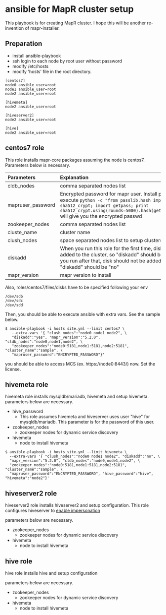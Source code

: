 # ansible for MapR cluster setup

This playbook is for creating MapR cluster.
I hope this will be another re-invention of mapr-installer.

## Preparation
* install ansible-playbook
* ssh login to each node by root user without password
* modify /etc/hosts
* modify 'hosts' file in the root directory. 
```
[centos7]
node0 ansible_user=root
node1 ansible_user=root
node2 ansible_user=root

[hivemeta]
node2 ansible_user=root

[hiveserver2]
node2 ansible_user=root

[hive]
node2 ansible_user=root
```

## centos7 role

This role installs mapr-core packages assuming the node is centos7.
Parameters below is necessary.

| Parameters | Explanation |
|:-----------|:------------|
| cldb_nodes | comma separated nodes list |
| mapruser_password |  Encrypted password for mapr user. Install passlib and execute ```python -c "from passlib.hash import sha512_crypt; import getpass; print sha512_crypt.using(rounds=5000).hash(getpass.getpass())"``` will give you the encrypted passwd  |
| zookeeper_nodes |   comma separated nodes list |
| cluste_name |   cluster name |
| clush_nodes |   space separated nodes list to setup clustershell |
| diskadd |   When you run this role for the first time, disk should be added to the cluster, so "diskadd" should be "yes". When you run after that, disk should not be added anymore, so "diskadd" should be "no" |
| mapr_version | mapr version to install |



Also, roles/centos7/files/disks have to be specified following your env
```
/dev/sdb
/dev/sdc
/dev/sdd
```

Then, you should be able to execute ansible with extra vars. See the sample below.
```
$ ansible-playbook -i hosts site.yml --limit centos7 \
   --extra-vars '{ "clush_nodes":"node0 node1 node2", \
   "diskadd":"yes", "mapr_version":"5.2.0", "cldb_nodes":"node0,node1,node2", \
   "zookeeper_nodes":"node0:5181,node1:5181,node2:5181", "cluster_name":"sample", \
   "mapruser_password":"ENCRYPTED_PASSWORD"}'
```

you should be able to access MCS (ex. https://node0:8443/) now. Set the license.


## hivemeta role

hivemeta role installs mysqldb/mariadb, hivemeta and setup hivemeta.
parameters below are necessary.
* hive_password
    * This role assumes hivemeta and hiveserver uses user "hive" for mysqldb/mariadb. This parameter is for the password of this user.
* zookeeper_nodes
    * zookeeper nodes for dynamic service discovery
* hivemeta
    * node to install hivemeta

```
$ ansible-playbook -i hosts site.yml --limit hivemeta \
  --extra-vars '{ "clush_nodes":"node0 node1 node2", "diskadd":"no", \
  "mapr_version":"5.2.0", "cldb_nodes":"node0,node1,node2", \
  "zookeeper_nodes":"node0:5181,node1:5181,node2:5181", "cluster_name":"sample", \
  "mapruser_password":"ENCRYPTED_PASSWORD", "hive_password":"hive", "hivemeta":"node2"}'
```

## hiveserver2 role

hiveserver2 role installs hiveserver2 and setup configuration.
This role configures hiveserver to [enable impersonation](http://maprdocs.mapr.com/home/Hive/HiveUserImpersonation-Enable.html)

parameters below are necessary.
* zookeeper_nodes
    * zookeeper nodes for dynamic service discovery
* hivemeta
    * node to install hivemeta

## hive role

hive role installs hive and setup configuration

parameters below are necessary.
* zookeeper_nodes
    * zookeeper nodes for dynamic service discovery
* hivemeta
    * node to install hivemeta


